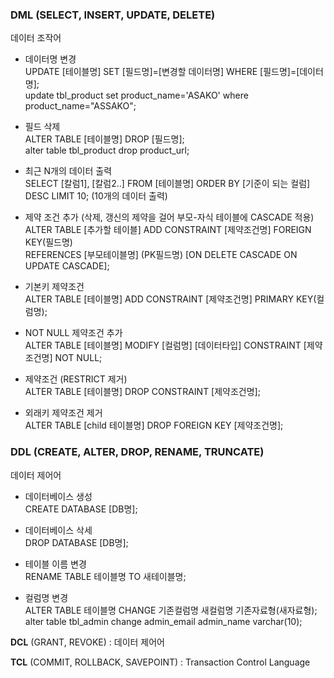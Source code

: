 ### DML (SELECT, INSERT, UPDATE, DELETE)
데이터 조작어

  - 데이터명 변경<br>
  UPDATE [테이블명] SET [필드명]=[변경할 데이터명] WHERE [필드명]=[데이터명];<br>
  update tbl_product set product_name='ASAKO' where product_name="ASSAKO";

  - 필드 삭제<br>
  ALTER TABLE [테이블명] DROP [필드명];<br>
  alter table tbl_product drop product_url;

  - 최근 N개의 데이터 출력<br>
  SELECT [칼럼1], [칼럼2..] FROM [테이블명] ORDER BY [기준이 되는 컬럼] DESC LIMIT 10; (10개의 데이터 출력)

  - 제약 조건 추가 (삭제, 갱신의 제약을 걸어 부모-자식 테이블에 CASCADE 적용)<br>
  ALTER TABLE [추가할 테이블] ADD CONSTRAINT [제약조건명] FOREIGN KEY(필드명)<br>
  REFERENCES [부모테이블명] (PK필드명) [ON DELETE CASCADE ON UPDATE CASCADE];
  
  - 기본키 제약조건<br>
  ALTER TABLE [테이블명] ADD CONSTRAINT [제약조건명] PRIMARY KEY(컬럼명);
  
  - NOT NULL 제약조건 추가<br>
  ALTER TABLE [테이블명] MODIFY [컬럼명] [데이터타입] CONSTRAINT [제약조건명] NOT NULL;
  
  - 제약조건 (RESTRICT 제거)<br>
  ALTER TABLE [테이블명] DROP CONSTRAINT [제약조건명];
  
  - 외래키 제약조건 제거<br>
  ALTER TABLE [child 테이블명] DROP FOREIGN KEY [제약조건명];
  
### DDL (CREATE, ALTER, DROP, RENAME, TRUNCATE)
데이터 제어어

  - 데이터베이스 생성<br>
  CREATE DATABASE [DB명];

  - 데이터베이스 삭세<br>
  DROP DATABASE [DB명];
  
  - 테이블 이름 변경<br>
  RENAME TABLE 테이블명 TO 새테이블명;
  
  - 컬럼명 변경<br>
  ALTER TABLE 테이블명 CHANGE 기존컬럼명 새컬럼명 기존자료형(새자료형);<br>
  alter table tbl_admin change admin_email admin_name varchar(10);  
  
 
**DCL** (GRANT, REVOKE) : 데이터 제어어

__TCL__ (COMMIT, ROLLBACK, SAVEPOINT) : Transaction Control Language

